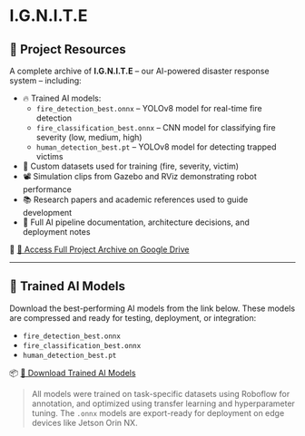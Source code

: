 # I.G.N.I.T.E
## 🔗 Project Resources

A complete archive of **I.G.N.I.T.E** – our AI-powered disaster response system – including:

- 🔥 Trained AI models:
  - `fire_detection_best.onnx` – YOLOv8 model for real-time fire detection
  - `fire_classification_best.onnx` – CNN model for classifying fire severity (low, medium, high)
  - `human_detection_best.pt` – YOLOv8 model for detecting trapped victims
- 🧪 Custom datasets used for training (fire, severity, victim)
- 📽️ Simulation clips from Gazebo and RViz demonstrating robot performance
- 📚 Research papers and academic references used to guide development
- 🧠 Full AI pipeline documentation, architecture decisions, and deployment notes

📂 [📁 Access Full Project Archive on Google Drive](https://drive.google.com/drive/folders/1OGj5pyAZpPLrj9LoNVAZAzpginhvI15C?usp=sharing)

---

## 🧠 Trained AI Models

Download the best-performing AI models from the link below. These models are compressed and ready for testing, deployment, or integration:

- `fire_detection_best.onnx`
- `fire_classification_best.onnx`
- `human_detection_best.pt`

📦 [🔗 Download Trained AI Models](https://drive.google.com/file/d/1EXjlWToLnn4-4YVgA-LNCSxauH3la-cr/view?usp=sharing)

> All models were trained on task-specific datasets using Roboflow for annotation, and optimized using transfer learning and hyperparameter tuning. The `.onnx` models are export-ready for deployment on edge devices like Jetson Orin NX.

